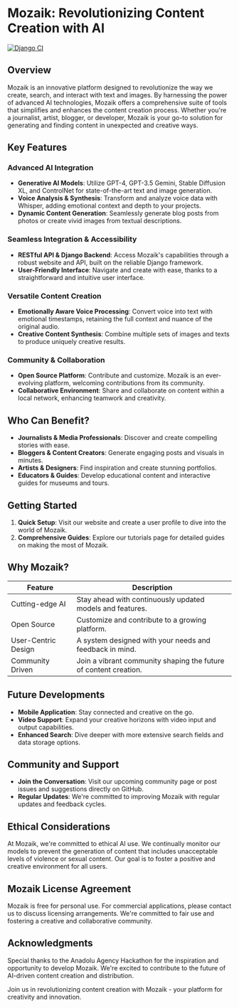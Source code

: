 # Mozaik: Revolutionizing Content Creation with AI

[![Django CI](https://github.com/sezer-muhammed/Anadolu-Ajans--Medya-Teknolojileri-hackathon/actions/workflows/django.yml/badge.svg)](https://github.com/sezer-muhammed/Anadolu-Ajans--Medya-Teknolojileri-hackathon/actions/workflows/django.yml)

## Overview
Mozaik is an innovative platform designed to revolutionize the way we create, search, and interact with text and images. By harnessing the power of advanced AI technologies, Mozaik offers a comprehensive suite of tools that simplifies and enhances the content creation process. Whether you're a journalist, artist, blogger, or developer, Mozaik is your go-to solution for generating and finding content in unexpected and creative ways.

## Key Features

### Advanced AI Integration
- **Generative AI Models**: Utilize GPT-4, GPT-3.5 Gemini, Stable Diffusion XL, and ControlNet for state-of-the-art text and image generation.
- **Voice Analysis & Synthesis**: Transform and analyze voice data with Whisper, adding emotional context and depth to your projects.
- **Dynamic Content Generation**: Seamlessly generate blog posts from photos or create vivid images from textual descriptions.

### Seamless Integration & Accessibility
- **RESTful API & Django Backend**: Access Mozaik's capabilities through a robust website and API, built on the reliable Django framework.
- **User-Friendly Interface**: Navigate and create with ease, thanks to a straightforward and intuitive user interface.

### Versatile Content Creation
- **Emotionally Aware Voice Processing**: Convert voice into text with emotional timestamps, retaining the full context and nuance of the original audio.
- **Creative Content Synthesis**: Combine multiple sets of images and texts to produce uniquely creative results.

### Community & Collaboration
- **Open Source Platform**: Contribute and customize. Mozaik is an ever-evolving platform, welcoming contributions from its community.
- **Collaborative Environment**: Share and collaborate on content within a local network, enhancing teamwork and creativity.

## Who Can Benefit?

- **Journalists & Media Professionals**: Discover and create compelling stories with ease.
- **Bloggers & Content Creators**: Generate engaging posts and visuals in minutes.
- **Artists & Designers**: Find inspiration and create stunning portfolios.
- **Educators & Guides**: Develop educational content and interactive guides for museums and tours.

## Getting Started

1. **Quick Setup**: Visit our website and create a user profile to dive into the world of Mozaik.
2. **Comprehensive Guides**: Explore our tutorials page for detailed guides on making the most of Mozaik.

## Why Mozaik?

| Feature             | Description |
|---------------------|-------------|
| Cutting-edge AI     | Stay ahead with continuously updated models and features. |
| Open Source         | Customize and contribute to a growing platform. |
| User-Centric Design | A system designed with your needs and feedback in mind. |
| Community Driven    | Join a vibrant community shaping the future of content creation. |

## Future Developments

- **Mobile Application**: Stay connected and creative on the go.
- **Video Support**: Expand your creative horizons with video input and output capabilities.
- **Enhanced Search**: Dive deeper with more extensive search fields and data storage options.

## Community and Support

- **Join the Conversation**: Visit our upcoming community page or post issues and suggestions directly on GitHub.
- **Regular Updates**: We're committed to improving Mozaik with regular updates and feedback cycles.

## Ethical Considerations

At Mozaik, we're committed to ethical AI use. We continually monitor our models to prevent the generation of content that includes unacceptable levels of violence or sexual content. Our goal is to foster a positive and creative environment for all users.

## Mozaik License Agreement

Mozaik is free for personal use. For commercial applications, please contact us to discuss licensing arrangements. We're committed to fair use and fostering a creative and collaborative community.

## Acknowledgments

Special thanks to the Anadolu Agency Hackathon for the inspiration and opportunity to develop Mozaik. We're excited to contribute to the future of AI-driven content creation and distribution.

Join us in revolutionizing content creation with Mozaik - your platform for creativity and innovation.
